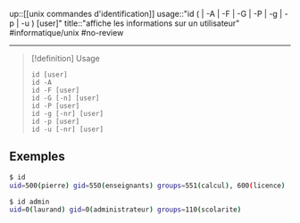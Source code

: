 up::[[unix commandes d'identification]]
usage::"id ( | -A | -F | -G | -P | -g | -p | -u ) [user]"
title::"affiche les informations sur un utilisateur"
#informatique/unix #no-review 

----

> [!definition] Usage
> ```
> id [user]
> id -A
> id -F [user]
> id -G [-n] [user]
> id -P [user]
> id -g [-nr] [user]
> id -p [user]
> id -u [-nr] [user]
> ```

## Exemples

```bash
$ id
uid=500(pierre) gid=550(enseignants) groups=551(calcul), 600(licence)
```

```bash
$ id admin
uid=0(laurand) gid=0(administrateur) groups=110(scolarite)
```

